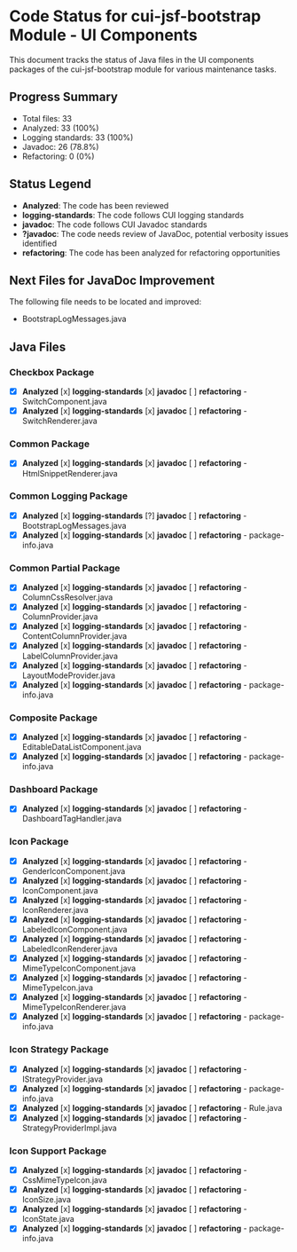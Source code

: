 # Code Status for cui-jsf-bootstrap Module - UI Components

This document tracks the status of Java files in the UI components packages of the cui-jsf-bootstrap module for various maintenance tasks.

## Progress Summary
- Total files: 33
- Analyzed: 33 (100%)
- Logging standards: 33 (100%)
- Javadoc: 26 (78.8%)
- Refactoring: 0 (0%)

## Status Legend
- **Analyzed**: The code has been reviewed
- **logging-standards**: The code follows CUI logging standards
- **javadoc**: The code follows CUI Javadoc standards
- **?javadoc**: The code needs review of JavaDoc, potential verbosity issues identified
- **refactoring**: The code has been analyzed for refactoring opportunities

## Next Files for JavaDoc Improvement
The following file needs to be located and improved:
- BootstrapLogMessages.java

## Java Files

### Checkbox Package
- [x] **Analyzed** [x] **logging-standards** [x] **javadoc** [ ] **refactoring** - SwitchComponent.java
- [x] **Analyzed** [x] **logging-standards** [x] **javadoc** [ ] **refactoring** - SwitchRenderer.java

### Common Package
- [x] **Analyzed** [x] **logging-standards** [x] **javadoc** [ ] **refactoring** - HtmlSnippetRenderer.java

### Common Logging Package
- [x] **Analyzed** [x] **logging-standards** [?] **javadoc** [ ] **refactoring** - BootstrapLogMessages.java
- [x] **Analyzed** [x] **logging-standards** [x] **javadoc** [ ] **refactoring** - package-info.java

### Common Partial Package
- [x] **Analyzed** [x] **logging-standards** [x] **javadoc** [ ] **refactoring** - ColumnCssResolver.java
- [x] **Analyzed** [x] **logging-standards** [x] **javadoc** [ ] **refactoring** - ColumnProvider.java
- [x] **Analyzed** [x] **logging-standards** [x] **javadoc** [ ] **refactoring** - ContentColumnProvider.java
- [x] **Analyzed** [x] **logging-standards** [x] **javadoc** [ ] **refactoring** - LabelColumnProvider.java
- [x] **Analyzed** [x] **logging-standards** [x] **javadoc** [ ] **refactoring** - LayoutModeProvider.java
- [x] **Analyzed** [x] **logging-standards** [x] **javadoc** [ ] **refactoring** - package-info.java

### Composite Package
- [x] **Analyzed** [x] **logging-standards** [x] **javadoc** [ ] **refactoring** - EditableDataListComponent.java
- [x] **Analyzed** [x] **logging-standards** [x] **javadoc** [ ] **refactoring** - package-info.java

### Dashboard Package
- [x] **Analyzed** [x] **logging-standards** [x] **javadoc** [ ] **refactoring** - DashboardTagHandler.java

### Icon Package
- [x] **Analyzed** [x] **logging-standards** [x] **javadoc** [ ] **refactoring** - GenderIconComponent.java
- [x] **Analyzed** [x] **logging-standards** [x] **javadoc** [ ] **refactoring** - IconComponent.java
- [x] **Analyzed** [x] **logging-standards** [x] **javadoc** [ ] **refactoring** - IconRenderer.java
- [x] **Analyzed** [x] **logging-standards** [x] **javadoc** [ ] **refactoring** - LabeledIconComponent.java
- [x] **Analyzed** [x] **logging-standards** [x] **javadoc** [ ] **refactoring** - LabeledIconRenderer.java
- [x] **Analyzed** [x] **logging-standards** [x] **javadoc** [ ] **refactoring** - MimeTypeIconComponent.java
- [x] **Analyzed** [x] **logging-standards** [x] **javadoc** [ ] **refactoring** - MimeTypeIcon.java
- [x] **Analyzed** [x] **logging-standards** [x] **javadoc** [ ] **refactoring** - MimeTypeIconRenderer.java
- [x] **Analyzed** [x] **logging-standards** [x] **javadoc** [ ] **refactoring** - package-info.java

### Icon Strategy Package
- [x] **Analyzed** [x] **logging-standards** [x] **javadoc** [ ] **refactoring** - IStrategyProvider.java
- [x] **Analyzed** [x] **logging-standards** [x] **javadoc** [ ] **refactoring** - package-info.java
- [x] **Analyzed** [x] **logging-standards** [x] **javadoc** [ ] **refactoring** - Rule.java
- [x] **Analyzed** [x] **logging-standards** [x] **javadoc** [ ] **refactoring** - StrategyProviderImpl.java

### Icon Support Package
- [x] **Analyzed** [x] **logging-standards** [x] **javadoc** [ ] **refactoring** - CssMimeTypeIcon.java
- [x] **Analyzed** [x] **logging-standards** [x] **javadoc** [ ] **refactoring** - IconSize.java
- [x] **Analyzed** [x] **logging-standards** [x] **javadoc** [ ] **refactoring** - IconState.java
- [x] **Analyzed** [x] **logging-standards** [x] **javadoc** [ ] **refactoring** - package-info.java